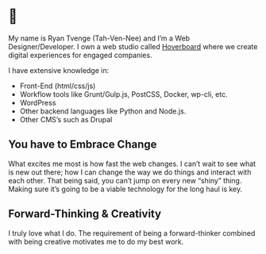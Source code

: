 # 👋

My name is Ryan Tvenge (Tah-Ven-Nee) and I’m a Web Designer/Developer. I own a web studio called [Hoverboard](https://hoverboardstudios.com) where we create digital experiences for engaged companies.

I have extensive knowledge in:

* Front-End (html/css/js)
* Workflow tools like Grunt/Gulp.js, PostCSS, Docker, wp-cli, etc.
* WordPress
* Other backend languages like Python and Node.js.
* Other CMS’s such as Drupal

## You have to Embrace Change

What excites me most is how fast the web changes. I can’t wait to see what is new out there; how I can change the way we do things and interact with each other. That being said, you can’t jump on every new “shiny” thing. Making sure it’s going to be a viable technology for the long haul is key.

## Forward-Thinking & Creativity

I truly love what I do. The requirement of being a forward-thinker combined with being creative motivates me to do my best work.
